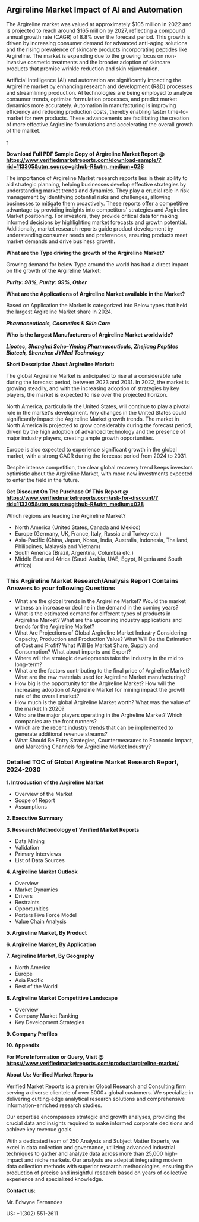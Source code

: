 <h2>Argireline Market Impact of AI and Automation</h2><p>The Argireline market was valued at approximately $105 million in 2022 and is projected to reach around $165 million by 2027, reflecting a compound annual growth rate (CAGR) of 8.8% over the forecast period. This growth is driven by increasing consumer demand for advanced anti-aging solutions and the rising prevalence of skincare products incorporating peptides like Argireline. The market is expanding due to the growing focus on non-invasive cosmetic treatments and the broader adoption of skincare products that promise wrinkle reduction and skin rejuvenation.</p><p>Artificial Intelligence (AI) and automation are significantly impacting the Argireline market by enhancing research and development (R&D) processes and streamlining production. AI technologies are being employed to analyze consumer trends, optimize formulation processes, and predict market dynamics more accurately. Automation in manufacturing is improving efficiency and reducing production costs, thereby enabling faster time-to-market for new products. These advancements are facilitating the creation of more effective Argireline formulations and accelerating the overall growth of the market.</p>t</p><p id="" class=""><strong>Download Full PDF Sample Copy of Argireline Market Report @ <a href="https://www.verifiedmarketreports.com/download-sample/?rid=113305&utm_source=github-R&utm_medium=028" target="_blank">https://www.verifiedmarketreports.com/download-sample/?rid=113305&utm_source=github-R&utm_medium=028</a></strong></p><p>The importance of&nbsp;Argireline Market research reports lies in their ability to aid strategic planning, helping businesses develop effective strategies by understanding market trends and dynamics. They play a crucial role in risk management by identifying potential risks and challenges, allowing businesses to mitigate them proactively. These reports offer a competitive advantage by providing insights into competitors' strategies and Argireline Market positioning. For investors, they provide critical data for making informed decisions by highlighting market forecasts and growth potential. Additionally, market research reports guide product development by understanding consumer needs and preferences, ensuring products meet market demands and drive business growth.</p><p><strong>What are the&nbsp;Type driving the growth of the Argireline Market?</strong></p><p id="" class="">Growing demand for below Type around the world has had a direct impact on the growth of the Argireline Market:</p><em><strong>Purity: 98%, Purity: 99%, Other</strong></em></p><strong>What are the&nbsp;Applications&nbsp;of Argireline Market available in the Market?</strong></p><p id="" class="">Based on Application the Market is categorized into Below types that held the largest Argireline Market share In 2024.</p><em><strong>Pharmaceuticals, Cosmetics & Skin Care</strong></em></p><strong>Who is the largest Manufacturers of Argireline Market worldwide?</strong></p><p><em><strong>Lipotec, Shanghai Soho-Yiming Pharmaceuticals, Zhejiang Peptites Biotech, Shenzhen JYMed Technology</strong></em></p><p id="" class=""><strong>Short Description About Argireline Market:</strong></p><p>The global Argireline Market is anticipated to rise at a considerable rate during the forecast period, between 2023 and 2031. In 2022, the market is growing steadily, and with the increasing adoption of strategies by key players, the market is expected to rise over the projected horizon.</p><p>North America, particularly the United States, will continue to play a pivotal role in the market's development. Any changes in the United States could significantly impact the Argireline Market growth trends. The market in North America is projected to grow considerably during the forecast period, driven by the high adoption of advanced technology and the presence of major industry players, creating ample growth opportunities.</p><p>Europe is also expected to experience significant growth in the global market, with a strong CAGR during the forecast period from 2024 to 2031.</p><p>Despite intense competition, the clear global recovery trend keeps investors optimistic about the Argireline Market, with more new investments expected to enter the field in the future.</p><p id="" class=""><strong>Get Discount On The Purchase Of This Report @ <a href="https://www.verifiedmarketreports.com/ask-for-discount/?rid=113305&utm_source=github-R&utm_medium=028" target="_blank">https://www.verifiedmarketreports.com/ask-for-discount/?rid=113305&utm_source=github-R&utm_medium=028</a></strong></p>Which regions are leading the Argireline Market?</p><ul><li>North America (United States, Canada and Mexico)</li><li>Europe (Germany, UK, France, Italy, Russia and Turkey etc.)</li><li>Asia-Pacific (China, Japan, Korea, India, Australia, Indonesia, Thailand, Philippines, Malaysia and Vietnam)</li><li>South America (Brazil, Argentina, Columbia etc.)</li><li>Middle East and Africa (Saudi Arabia, UAE, Egypt, Nigeria and South Africa)</li></ul><h3 id="" class="">This Argireline Market Research/Analysis Report Contains Answers to your following Questions</h3><ul><li>What are the global trends in the Argireline Market? Would the market witness an increase or decline in the demand in the coming years?</li><li>What is the estimated demand for different types of products in Argireline Market? What are the upcoming industry applications and trends for the Argireline Market?</li><li>What Are Projections of Global Argireline Market Industry Considering Capacity, Production and Production Value? What Will Be the Estimation of Cost and Profit? What Will Be Market Share, Supply and Consumption? What about imports and Export?</li><li>Where will the strategic developments take the industry in the mid to long-term?</li><li>What are the factors contributing to the final price of Argireline Market? What are the raw materials used for Argireline Market manufacturing?</li><li>How big is the opportunity for the Argireline Market? How will the increasing adoption of Argireline Market for mining impact the growth rate of the overall market?</li><li>How much is the global Argireline Market worth? What was the value of the market In 2020?</li><li>Who are the major players operating in the Argireline Market? Which companies are the front runners?</li><li>Which are the recent industry trends that can be implemented to generate additional revenue streams?</li><li>What Should Be Entry Strategies, Countermeasures to Economic Impact, and Marketing Channels for Argireline Market Industry?</li></ul><h3 id="" class="">Detailed TOC of Global Argireline Market Research Report, 2024-2030</h3><p id="" class=""><strong>1. Introduction of the Argireline Market</strong></p><ul><li>Overview of the Market</li><li>Scope of Report</li><li>Assumptions</li></ul><p id="" class=""><strong>2. Executive Summary</strong></p><p id="" class=""><strong>3. Research Methodology of Verified Market Reports</strong></p><ul><li>Data Mining</li><li>Validation</li><li>Primary Interviews</li><li>List of Data Sources</li></ul><p id="" class=""><strong>4. Argireline Market Outlook</strong></p><ul><li>Overview</li><li>Market Dynamics</li><li>Drivers</li><li>Restraints</li><li>Opportunities</li><li>Porters Five Force Model</li><li>Value Chain Analysis</li></ul><p id="" class=""><strong>5. Argireline Market, By Product</strong></p><p id="" class=""><strong>6. Argireline Market, By Application</strong></p><p id="" class=""><strong>7. Argireline Market, By Geography</strong></p><ul><li>North America</li><li>Europe</li><li>Asia Pacific</li><li>Rest of the World</li></ul><p id="" class=""><strong>8. Argireline Market Competitive Landscape</strong></p><ul><li>Overview</li><li>Company Market Ranking</li><li>Key Development Strategies</li></ul><p id="" class=""><strong>9. Company Profiles</strong></p><p id="" class=""><strong>10. Appendix</strong></p><p id="" class=""><strong>For More Information or Query, Visit @ <a href="https://www.verifiedmarketreports.com/product/argireline-market/" target="_blank">https://www.verifiedmarketreports.com/product/argireline-market/</a></strong></p><p id="" class=""><strong>About Us: Verified Market Reports</strong></p><p id="" class="">Verified Market Reports is a premier Global Research and Consulting firm serving a diverse clientele of over 5000+ global customers. We specialize in delivering cutting-edge analytical research solutions and comprehensive information-enriched research studies.</p><p id="" class="">Our expertise encompasses strategic and growth analyses, providing the crucial data and insights required to make informed corporate decisions and achieve key revenue goals.</p><p id="" class="">With a dedicated team of 250 Analysts and Subject Matter Experts, we excel in data collection and governance, utilizing advanced industrial techniques to gather and analyze data across more than 25,000 high-impact and niche markets. Our analysts are adept at integrating modern data collection methods with superior research methodologies, ensuring the production of precise and insightful research based on years of collective experience and specialized knowledge.</p><p id="" class=""><strong>Contact us:</strong></p><p id="" class="">Mr. Edwyne Fernandes</p><p id="" class="">US: +1(302) 551-2611</p>